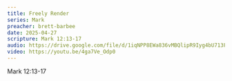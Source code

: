 ```yaml
---
title: Freely Render
series: Mark
preacher: brett-barbee
date: 2025-04-27
scripture: Mark 12:13-17
audio: https://drive.google.com/file/d/1iqNPP8EWa836vMBQlipR9Iyg4bU713Fb/view?usp=sharing
video: https://youtu.be/4ga7Ve_Odp0
---
```

Mark 12:13-17